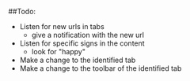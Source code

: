 ##Todo:


*  Listen for new urls in tabs
	- give a notification with the new url
*  Listen for specific signs in the content
	- look for "happy"
*  Make a change to the identified tab
*  Make a change to the toolbar of the identified tab

